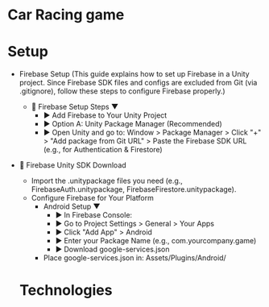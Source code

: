 # Car Racing game

# Setup
 - Firebase Setup (This guide explains how to set up Firebase in a Unity project. Since Firebase SDK files and configs are excluded from Git (via .gitignore), follow these steps to configure Firebase properly.)
   - 🚀 Firebase Setup Steps ▼
      - ► Add Firebase to Your Unity Project
      - ► Option A: Unity Package Manager (Recommended)
      - ► Open Unity and go to: Window > Package Manager > Click "+" > "Add package from Git URL" > Paste the Firebase SDK URL (e.g., for Authentication & Firestore)
  - 🚀 Firebase Unity SDK Download
    - Import the .unitypackage files you need (e.g., FirebaseAuth.unitypackage, FirebaseFirestore.unitypackage).
    - Configure Firebase for Your Platform
      - Android Setup ▼
        - ► In Firebase Console:
        - ► Go to Project Settings > General > Your Apps
        - ► Click "Add App" > Android
        - ► Enter your Package Name (e.g., com.yourcompany.game)
        - ► Download google-services.json
      - Place google-services.json in: Assets/Plugins/Android/

     # Technologies
